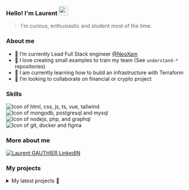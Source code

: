 ### Hello! I'm Laurent <img src="https://media.giphy.com/media/hvRJCLFzcasrR4ia7z/giphy.gif" width="25px">



> I'm curious, enthusiastic and student most of the time.

### About me

- 🔭 I’m currently Lead Full Stack engineer <a href="https://www.neoxam.com/"> @NeoXam</a>
- 💌 I love creating small examples to train my team (See `understand-*` repositories)
- 🌱 I am currently learning how to build an infrastructure with Terraform
- 👾 I’m looking to collaborate on financial or crypto project


### Skills
<div>
  <img src="https://skillicons.dev/icons?i=html,css,js,ts,vue,tailwind" alt="Icon of html, css, js, ts, vue, tailwind">
</div>
<div>
  <img src="https://skillicons.dev/icons?i=postgresql,mongodb,mysql" alt="Icon of mongodb, postgresql and mysql">
</div>
<div>
  <img src="https://skillicons.dev/icons?i=nodejs,php,py,graphql" alt="Icon of nodejs, php, and graphql">
</div>
<div>
  <img src="https://skillicons.dev/icons?i=git,docker,figma" alt="Icon of git, docker and figma">
</div>

### More about me
 <a href="https://www.linkedin.com/in/lga1/">
  <img src="https://skillicons.dev/icons?i=linkedin" alt="Laurent GAUTHIER LinkedIN" />
 </a>
 
 ### My projects
 
 <details>
 <summary>My latest projects 👾</summary>
 
 - [lgauthier1/dotfiles](https://github.com/lgauthier1/dotfiles) - My personnal dotfiles to setup quickly a laptop
 - [lgauthier1/understand-docker](https://github.com/lgauthier1/understand-docker) - Docker tutorial for my backend team
 - [lgauthier1/understand-express-with-middleware-and-web-proxy](https://github.com/lgauthier1/understand-express-with-middleware-and-web-proxy) - Express middleware chaining and web proxy usage for my backend team
</details>
